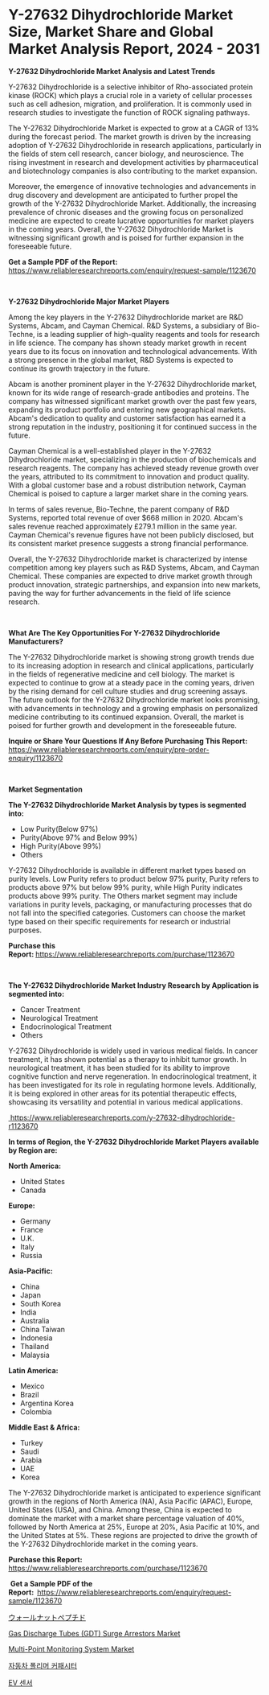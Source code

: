 <p><h1>Y-27632 Dihydrochloride Market Size, Market Share and Global Market Analysis Report, 2024 - 2031</h1></p><p><strong>Y-27632 Dihydrochloride Market Analysis and Latest Trends</strong></p>
<p><p>Y-27632 Dihydrochloride is a selective inhibitor of Rho-associated protein kinase (ROCK) which plays a crucial role in a variety of cellular processes such as cell adhesion, migration, and proliferation. It is commonly used in research studies to investigate the function of ROCK signaling pathways.</p><p>The Y-27632 Dihydrochloride Market is expected to grow at a CAGR of 13% during the forecast period. The market growth is driven by the increasing adoption of Y-27632 Dihydrochloride in research applications, particularly in the fields of stem cell research, cancer biology, and neuroscience. The rising investment in research and development activities by pharmaceutical and biotechnology companies is also contributing to the market expansion.</p><p>Moreover, the emergence of innovative technologies and advancements in drug discovery and development are anticipated to further propel the growth of the Y-27632 Dihydrochloride Market. Additionally, the increasing prevalence of chronic diseases and the growing focus on personalized medicine are expected to create lucrative opportunities for market players in the coming years. Overall, the Y-27632 Dihydrochloride Market is witnessing significant growth and is poised for further expansion in the foreseeable future.</p></p>
<p><strong>Get a Sample PDF of the Report:&nbsp;</strong> <a href="https://www.reliableresearchreports.com/enquiry/request-sample/1123670">https://www.reliableresearchreports.com/enquiry/request-sample/1123670</a></p>
<p>&nbsp;</p>
<p><strong>Y-27632 Dihydrochloride Major Market Players</strong></p>
<p><p>Among the key players in the Y-27632 Dihydrochloride market are R&D Systems, Abcam, and Cayman Chemical. R&D Systems, a subsidiary of Bio-Techne, is a leading supplier of high-quality reagents and tools for research in life science. The company has shown steady market growth in recent years due to its focus on innovation and technological advancements. With a strong presence in the global market, R&D Systems is expected to continue its growth trajectory in the future.</p><p>Abcam is another prominent player in the Y-27632 Dihydrochloride market, known for its wide range of research-grade antibodies and proteins. The company has witnessed significant market growth over the past few years, expanding its product portfolio and entering new geographical markets. Abcam's dedication to quality and customer satisfaction has earned it a strong reputation in the industry, positioning it for continued success in the future.</p><p>Cayman Chemical is a well-established player in the Y-27632 Dihydrochloride market, specializing in the production of biochemicals and research reagents. The company has achieved steady revenue growth over the years, attributed to its commitment to innovation and product quality. With a global customer base and a robust distribution network, Cayman Chemical is poised to capture a larger market share in the coming years.</p><p>In terms of sales revenue, Bio-Techne, the parent company of R&D Systems, reported total revenue of over $668 million in 2020. Abcam's sales revenue reached approximately £279.1 million in the same year. Cayman Chemical's revenue figures have not been publicly disclosed, but its consistent market presence suggests a strong financial performance.</p><p>Overall, the Y-27632 Dihydrochloride market is characterized by intense competition among key players such as R&D Systems, Abcam, and Cayman Chemical. These companies are expected to drive market growth through product innovation, strategic partnerships, and expansion into new markets, paving the way for further advancements in the field of life science research.</p></p>
<p>&nbsp;</p>
<p><strong>What Are The Key Opportunities For Y-27632 Dihydrochloride Manufacturers?</strong></p>
<p><p>The Y-27632 Dihydrochloride market is showing strong growth trends due to its increasing adoption in research and clinical applications, particularly in the fields of regenerative medicine and cell biology. The market is expected to continue to grow at a steady pace in the coming years, driven by the rising demand for cell culture studies and drug screening assays. The future outlook for the Y-27632 Dihydrochloride market looks promising, with advancements in technology and a growing emphasis on personalized medicine contributing to its continued expansion. Overall, the market is poised for further growth and development in the foreseeable future.</p></p>
<p><strong>Inquire or Share Your Questions If Any Before Purchasing This Report:</strong> <a href="https://www.reliableresearchreports.com/enquiry/pre-order-enquiry/1123670">https://www.reliableresearchreports.com/enquiry/pre-order-enquiry/1123670</a></p>
<p>&nbsp;</p>
<p><strong>Market Segmentation</strong></p>
<p><strong>The Y-27632 Dihydrochloride Market Analysis by types is segmented into:</strong></p>
<p><ul><li>Low Purity(Below 97%)</li><li>Purity(Above 97% and Below 99%)</li><li>High Purity(Above 99%)</li><li>Others</li></ul></p>
<p><p>Y-27632 Dihydrochloride is available in different market types based on purity levels. Low Purity refers to product below 97% purity, Purity refers to products above 97% but below 99% purity, while High Purity indicates products above 99% purity. The Others market segment may include variations in purity levels, packaging, or manufacturing processes that do not fall into the specified categories. Customers can choose the market type based on their specific requirements for research or industrial purposes.</p></p>
<p><strong>Purchase this Report:&nbsp;</strong><a href="https://www.reliableresearchreports.com/purchase/1123670">https://www.reliableresearchreports.com/purchase/1123670</a></p>
<p>&nbsp;</p>
<p><strong>The Y-27632 Dihydrochloride Market Industry Research by Application is segmented into:</strong></p>
<p><ul><li>Cancer Treatment</li><li>Neurological Treatment</li><li>Endocrinological Treatment</li><li>Others</li></ul></p>
<p><p>Y-27632 Dihydrochloride is widely used in various medical fields. In cancer treatment, it has shown potential as a therapy to inhibit tumor growth. In neurological treatment, it has been studied for its ability to improve cognitive function and nerve regeneration. In endocrinological treatment, it has been investigated for its role in regulating hormone levels. Additionally, it is being explored in other areas for its potential therapeutic effects, showcasing its versatility and potential in various medical applications.</p></p>
<p><a href="https://www.reliableresearchreports.com/y-27632-dihydrochloride-r1123670">&nbsp;https://www.reliableresearchreports.com/y-27632-dihydrochloride-r1123670</a></p>
<p><strong>In terms of Region, the Y-27632 Dihydrochloride Market Players available by Region are:</strong></p>
<p>
    <p> <strong> North America: </strong>
        <ul>
            <li>United States</li>
            <li>Canada</li>
        </ul>
        </p> 
    <p> <strong> Europe: </strong>
        <ul>
            <li>Germany</li>
            <li>France</li>
            <li>U.K.</li>
            <li>Italy</li>
            <li>Russia</li>
        </ul>
        </p> 
    <p> <strong> Asia-Pacific: </strong>
        <ul>
            <li>China</li>
            <li>Japan</li>
            <li>South Korea</li>
            <li>India</li>
            <li>Australia</li>
            <li>China Taiwan</li>
            <li>Indonesia</li>
            <li>Thailand</li>
            <li>Malaysia</li>
        </ul>
        </p> 
    <p> <strong> Latin America: </strong>
        <ul>
            <li>Mexico</li>
            <li>Brazil</li>
            <li>Argentina Korea</li>
            <li>Colombia</li>
        </ul>
        </p> 
    <p> <strong> Middle East & Africa: </strong>
        <ul>
            <li>Turkey</li>
            <li>Saudi</li>
            <li>Arabia</li>
            <li>UAE</li>
            <li>Korea</li>
        </ul>
    </p>
    </p>
<p><p>The Y-27632 Dihydrochloride market is anticipated to experience significant growth in the regions of North America (NA), Asia Pacific (APAC), Europe, United States (USA), and China. Among these, China is expected to dominate the market with a market share percentage valuation of 40%, followed by North America at 25%, Europe at 20%, Asia Pacific at 10%, and the United States at 5%. These regions are projected to drive the growth of the Y-27632 Dihydrochloride market in the coming years.</p></p>
<p><strong>Purchase this Report: </strong><a href="https://www.reliableresearchreports.com/purchase/1123670">https://www.reliableresearchreports.com/purchase/1123670</a></p>
<p>&nbsp;<strong>Get a Sample PDF of the Report:&nbsp;&nbsp;</strong><a href="https://www.reliableresearchreports.com/enquiry/request-sample/1123670">https://www.reliableresearchreports.com/enquiry/request-sample/1123670</a></p>
<p><strong></strong></p>
<p><p><a href="https://github.com/KaydenJohns1964/Market-Research-Report-List-2/blob/main/2995273166730.md">ウォールナットペプチド</a></p><p><a href="https://github.com/angelajermaine/Market-Research-Report-List-4/blob/main/gas-discharge-tubes-gdt-surge-arrestors-market.md">Gas Discharge Tubes (GDT) Surge Arrestors Market</a></p><p><a href="https://github.com/beatblasta/Market-Research-Report-List-4/blob/main/multi-point-monitoring-system-market.md">Multi-Point Monitoring System Market</a></p><p><a href="https://github.com/rifqimuhammad018/Market-Research-Report-List-1/blob/main/4673415179907.md">자동차 폴리머 커패시터</a></p><p><a href="https://github.com/kvbohdfy111/Market-Research-Report-List-1/blob/main/9523417179906.md">EV 센서</a></p></p>